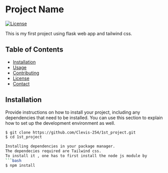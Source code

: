 # Project Name

[![License](https://img.shields.io/badge/License-MIT-blue.svg)](LICENSE)

This is my first project using flask web app and tailwind css.

## Table of Contents

- [Installation](#installation)
- [Usage](#usage)
- [Contributing](#contributing)
- [License](#license)
- [Contact](#contact)

## Installation

Provide instructions on how to install your project, including any dependencies that need to be installed. You can use this section to explain how to set up the development environment as well.

```bash
$ git clone https://github.com/Clevis-254/1st_project.git
$ cd 1st_project

Installing dependencies in your package manager.
The dependecies required are Tailwind css.
To install it , one has to first install the node js module by
```bash
$ npm install


